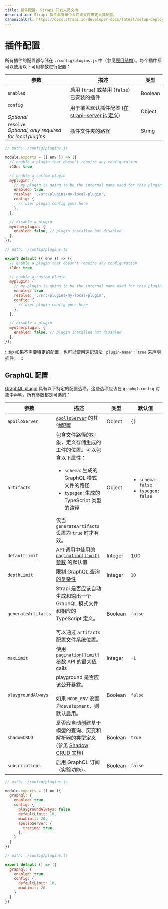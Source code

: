 ```yaml
---
title: 插件配置- Strapi 开发人员文档
description: Strapi 插件具有单个入口点文件来定义其配置。
canonicalUrl: https://docs.strapi.io/developer-docs/latest/setup-deployment-guides/configurations/optional/plugins.html
---
```


# 插件配置

所有插件的配置都存储在 `./config/plugins.js` 中（参见[项目结构](/developer-docs/latest/setup-deployment-guides/file-structure.md)）。每个插件都可以使用以下可用参数进行配置：

| 参数                  | 描述                                                                                                                                                            | 类型    |
| -------------------------- | ---------------------------------------------------------------------------------------------------------------------------------------------------------------------- | ------- |
| `enabled`                  | 启用 (`true`) 或禁用 (`false`) 已安装的插件                                                                                                               | Boolean |
| `config`<br><br>_Optional_ | 用于覆盖默认插件配置 ([在 strapi-server.js 定义](/developer-docs/latest/developer-resources/plugin-api-reference/server.md#configuration)) | Object  |
| `resolve`<br> _Optional, only required for local plugins_             | 插件文件夹的路径                                                                                                                                            | String  |

<code-group>
<code-block title="JAVASCRIPT">


```js
// path: ./config/plugins.js

module.exports = ({ env }) => ({
  // enable a plugin that doesn't require any configuration
  i18n: true,

  // enable a custom plugin
  myplugin: {
    // my-plugin is going to be the internal name used for this plugin
    enabled: true,
    resolve: './src/plugins/my-local-plugin',
    config: {
      // user plugin config goes here
    },
  },

  // disable a plugin
  myotherplugin: {
    enabled: false, // plugin installed but disabled
  },
});
```

</code-block>

<code-block title="TYPESCRIPT">


```js
// path: ./config/plugins.ts

export default ({ env }) => ({
  // enable a plugin that doesn't require any configuration
  i18n: true,

  // enable a custom plugin
  myplugin: {
    // my-plugin is going to be the internal name used for this plugin
    enabled: true,
    resolve: './src/plugins/my-local-plugin',
    config: {
      // user plugin config goes here
    },
  },

  // disable a plugin
  myotherplugin: {
    enabled: false, // plugin installed but disabled
  },
});
```

</code-block>
</code-group>


:::tip
如果不需要特定的配置，也可以使用速记语法 `'plugin-name': true` 来声明插件。
:::

## GraphQL 配置

[GraphQL plugin](/developer-docs/latest/plugins/graphql.md) 具有以下特定的配置选项，这些选项应该在 `graphql.config` 对象中声明。所有参数都是可选的：

| 参数          | 描述                                                                                                                                                   | 类型    | 默认值 |
| ------------------ | ------------------------------------------------------------------------------------------------------------------------------------------------------------- | ------- | ------- |
| `apolloServer`     | [`ApolloServer`](https://www.apollographql.com/docs/apollo-server/api/apollo-server/#apolloserver) 的其他配置                  | Object  | `{}`    |
| `artifacts`        | 包含文件路径的对象，定义存储生成的工件的位置。可以包含以下属性：<ul><li>`schema`:  生成的 GraphQL 模式文件的路径</li><li>`typegen`: 生成的 TypeScript 类型的路径</li></ul>仅当 `generateArtifacts` 设置为 `true` 时才有效。 | Object  | <ul><li>`schema: false`</li><li>`typegen: false`</li></ul> |
| `defaultLimit`     | API 调用中使用的 [`pagination[limit]` 参数](/developer-docs/latest/developer-resources/database-apis-reference/graphql-api.md#pagination-by-offset) 的默认值 | Integer | 100 |
| `depthLimit`       | 限制 [GraphQL 查询的复杂性](https://www.npmjs.com/package/graphql-depth-limit)                                                             | Integer  | `10`    |
| `generateArtifacts`| Strapi 是否应该自动生成和输出一个 GraphQL 模式文件和相应的 TypeScript 定义。<br/><br/>可以通过 `artifacts` 配置文件系统位置。 | Boolean | `false` |
| `maxLimit`         | 使用 [`pagination[limit]` 参数](/developer-docs/latest/developer-resources/database-apis-reference/graphql-api.md#pagination-by-offset) API 的最大值 calls                                                                                                              | Integer  | `-1`    |
| `playgroundAlways` | playground 是否应该公开暴露。<br/><br/>如果 `NODE_ENV` 设置为`development`，则默认启用。                                        | Boolean | `false`  |
| `shadowCRUD`       | 是否应自动创建基于模型的查询、突变和解析器的类型定义 (参见 [Shadow CRUD 文档](/developer-docs/latest/plugins/graphql.md#shadow-crud)) | Boolean | `true` |
| `subscriptions`    | 启用 GraphQL 订阅（实验功能）。                                                                                                                                 | Boolean | `false` |

<code-group>
<code-block title="JAVASCRIPT">

```js
// path: ./config/plugins.js

module.exports = () => ({
  graphql: {
    enabled: true,
    config: {
      playgroundAlways: false,
      defaultLimit: 10,
      maxLimit: 20,
      apolloServer: {
        tracing: true,
      },
    }
  }
})
```


</code-block>

<code-block title="TYPESCRIPT">

```js
// path: ./config/plugins.ts

export default () => ({
  graphql: {
    enabled: true,
    config: {
      defaultLimit: 10,
      maxLimit: 20
    }
  }
})
```


</code-block>
</code-group>

